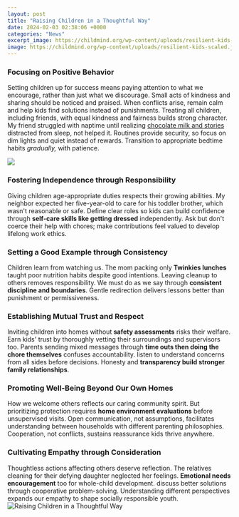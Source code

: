 ```yaml
---
layout: post
title: "Raising Children in a Thoughtful Way"
date: 2024-02-03 02:38:06 +0000
categories: "News"
excerpt_image: https://childmind.org/wp-content/uploads/resilient-kids-scaled.jpg
image: https://childmind.org/wp-content/uploads/resilient-kids-scaled.jpg
---
```


### Focusing on Positive Behavior
Setting children up for success means paying attention to what we encourage, rather than just what we discourage. Small acts of kindness and sharing should be noticed and praised. When conflicts arise, remain calm and help kids find solutions instead of punishments. Treating all children, including friends, with equal kindness and fairness builds strong character.
My friend struggled with naptime until realizing [chocolate milk and stories](https://store.fi.io.vn/cute-axolotl-funny-i-axolotl-questions-salamander-265/men&) distracted from sleep, not helped it. Routines provide security, so focus on dim lights and quiet instead of rewards. Transition to appropriate bedtime habits _gradually,_ with patience.  

![](https://cdn2.geckoandfly.com/wp-content/uploads/2017/07/positive-parenting-quotes-11.jpg)
### Fostering Independence through Responsibility 
Giving children age-appropriate duties respects their growing abilities. My neighbor expected her five-year-old to care for his toddler brother, which wasn't reasonable or safe. Define clear roles so kids can build confidence through **self-care skills like getting dressed** independently. Ask but don't coerce their help with chores; make contributions feel valued to develop lifelong work ethics.
### Setting a Good Example through Consistency
Children learn from watching us. The mom packing only **Twinkies lunches** taught poor nutrition habits despite good intentions. Leaving cleanup to others removes responsibility. We must do as we say through **consistent discipline and boundaries**. Gentle redirection delivers lessons better than punishment or permissiveness. 
### Establishing Mutual Trust and Respect
Inviting children into homes without **safety assessments** risks their welfare. Earn kids' trust by thoroughly vetting their surroundings and supervisors too. Parents sending mixed messages through **time outs then doing the chore themselves** confuses accountability. listen to understand concerns from all sides before decisions. Honesty and **transparency build stronger family relationships**.
### Promoting Well-Being Beyond Our Own Homes
How we welcome others reflects our caring community spirit. But prioritizing protection requires **home environment evaluations** before unsupervised visits. Open communication, not assumptions, facilitates understanding between households with different parenting philosophies. Cooperation, not conflicts, sustains reassurance kids thrive anywhere.
### Cultivating Empathy through Consideration  
Thoughtless actions affecting others deserve reflection. The relatives cleaning for their defying daughter neglected her feelings. **Emotional needs encouragement** too for whole-child development. discuss better solutions through cooperative problem-solving. Understanding different perspectives expands our empathy to shape socially responsible youth.
![Raising Children in a Thoughtful Way](https://childmind.org/wp-content/uploads/resilient-kids-scaled.jpg)